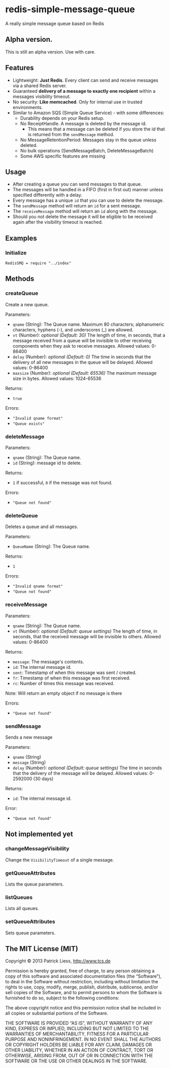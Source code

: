 # redis-simple-message-queue

A really simple message queue based on Redis

## Alpha version. 

This is still an alpha version. Use with care.


## Features

* Lightweight: **Just Redis**. Every client can send and receive messages via a shared Redis server. 
* Guaranteed **delivery of a message to exactly one recipient** within a messages visibility timeout.
* No security: **Like memcached**. Only for internal use in trusted environments.
* Similar to Amazon SQS (Simple Queue Service) - with some differences:
  * Durability depends on your Redis setup.
  * No ReceiptHandle. A message is deleted by the message id.
    * This means that a message can be deleted if you store the id that is returned from the `sendMessage` method. 
  * No MessageRetentionPeriod: Messages stay in the queue unless deleted.
  * No bulk operations (SendMessageBatch, DeleteMessageBatch)
  * Some AWS specific features are missing
  
  
  
## Usage

* After creating a queue you can send messages to that queue.
* The messages will be handled in a FIFO (first in first out) manner unless specified differently with a delay.
* Every message has a unique `id` that you can use to delete the message. 
* The `sendMessage` method will return an `id` for a sent message.
* The `receiveMessage` method will return an `id` along with the message.
* Should you not delete the message it will be eligible to be received again after the visibility timeout is reached.


## Examples

### Initialize

```
RedisSMQ = require "../index" 

```



  
## Methods


### createQueue

Create a new queue.

Parameters:

* `qname` (String): The Queue name. Maximum 80 characters; alphanumeric characters, hyphens (-), and underscores (_) are allowed.
* `vt` (Number): *optional* *(Default: 30)* The length of time, in seconds, that a message received from a queue will be invisible to other receiving components when they ask to receive messages. Allowed values: 0-86400
* `delay` (Number): *optional* *(Default: 0)* The time in seconds that the delivery of all new messages in the queue will be delayed. Allowed values: 0-86400
* `maxsize` (Number): *optional* *(Default: 65536)* The maximum message size in bytes. Allowed values: 1024-65536

Returns:

* `true`

Errors:

* `"Invalid qname format"`
* `"Queue exists"`



### deleteMessage

Parameters:

* `qname` (String): The Queue name.
* `id` (String): message id to delete.

Returns:

* `1` if successful, `0` if the message was not found.

Errors:

* `"Queue not found"`



### deleteQueue

Deletes a queue and all messages.

Parameters:

* `QueueName` (String): The Queue name.

Returns:

* `1`

Errors:

* `"Invalid qname format"`
* `"Queue not found"`



### receiveMessage

Parameters:

* `qname` (String): The Queue name.
* `vt` (Number): *optional* *(Default: queue settings)* The length of time, in seconds, that the received message will be invisible to others. Allowed values: 0-86400

Returns:

  * `message`: The message's contents.
  * `id`: The internal message id.
  * `sent`: Timestamp of when this message was sent / created.
  * `fr`: Timestamp of when this message was first received.
  * `rc`: Number of times this message was received.

Note: Will return an empty object if no message is there  

Errors:

* `"Queue not found"`



### sendMessage

Sends a new message

Parameters:

* `qname` (String)
* `message` (String)
* `delay` (Number): *optional* *(Default: queue settings)* The time in seconds that the delivery of the message will be delayed. Allowed values: 0-2592000 (30 days)

Returns:

* `id`: The internal message id.

Error:

* `"Queue not found"`






## Not implemented yet

### changeMessageVisibility

Change the `VisibilityTimeout` of a single message.

### getQueueAttributes

Lists the queue parameters.

### listQueues

Lists all queues.

### setQueueAttributes

Sets queue parameters.



## The MIT License (MIT)

Copyright © 2013 Patrick Liess, http://www.tcs.de

Permission is hereby granted, free of charge, to any person obtaining a copy of this software and associated documentation files (the “Software”), to deal in the Software without restriction, including without limitation the rights to use, copy, modify, merge, publish, distribute, sublicense, and/or sell copies of the Software, and to permit persons to whom the Software is furnished to do so, subject to the following conditions:

The above copyright notice and this permission notice shall be included in all copies or substantial portions of the Software.

THE SOFTWARE IS PROVIDED “AS IS”, WITHOUT WARRANTY OF ANY KIND, EXPRESS OR IMPLIED, INCLUDING BUT NOT LIMITED TO THE WARRANTIES OF MERCHANTABILITY, FITNESS FOR A PARTICULAR PURPOSE AND NONINFRINGEMENT. IN NO EVENT SHALL THE AUTHORS OR COPYRIGHT HOLDERS BE LIABLE FOR ANY CLAIM, DAMAGES OR OTHER LIABILITY, WHETHER IN AN ACTION OF CONTRACT, TORT OR OTHERWISE, ARISING FROM, OUT OF OR IN CONNECTION WITH THE SOFTWARE OR THE USE OR OTHER DEALINGS IN THE SOFTWARE.

